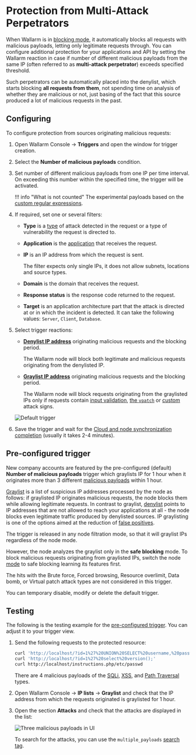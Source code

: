 # Protection from Multi-Attack Perpetrators

When Wallarm is in [blocking mode](../../admin-en/configure-wallarm-mode.md), it automatically blocks all requests with malicious payloads, letting only legitimate requests through. You can configure additional protection for your applications and API by setting the Wallarm reaction in case if number of different malicious payloads from the same IP (often referred to as **multi-attack perpetrator**) exceeds specified threshold.

Such perpetrators can be automatically placed into the denylist, which starts blocking **all requests from them**, not spending time on analysis of whether they are malicious or not, just basing of the fact that this source produced a lot of malicious requests in the past.

## Configuring

To configure protection from sources originating malicious requests:

1. Open Wallarm Console → **Triggers** and open the window for trigger creation.
1. Select the **Number of malicious payloads** condition.
1. Set number of different malicious payloads from one IP per time interval. On exceeding this number within the specified time, the trigger will be activated.

    !!! info "What is not counted"
        The experimental payloads based on the [custom regular expressions](../../user-guides/rules/regex-rule.md).

1. If required, set one or several filters:

    * **Type** is a [type](../../attacks-vulns-list.md) of attack detected in the request or a type of vulnerability the request is directed to.
    * **Application** is the [application](../../user-guides/settings/applications.md) that receives the request.
    * **IP** is an IP address from which the request is sent.

        The filter expects only single IPs, it does not allow subnets, locations and source types.

    * **Domain** is the domain that receives the request.
    * **Response status** is the response code returned to the request.
    * **Target** is an application architecture part that the attack is directed at or in which the incident is detected. It can take the following values: `Server`, `Client`, `Database`.

1. Select trigger reactions:

    * [**Denylist IP address**](../../user-guides/ip-lists/overview.md) originating malicious requests and the blocking period.
    
        The Wallarm node will block both legitimate and malicious requests originating from the denylisted IP.
    
    * [**Graylist IP address**](../../user-guides/ip-lists/overview.md) originating  malicious requests and the blocking period.
    
        The Wallarm node will block requests originating from the graylisted IPs only if requests contain [input validation](../../about-wallarm/protecting-against-attacks.md#input-validation-attacks), [the `vpatch`](../../user-guides/rules/vpatch-rule.md) or [custom](../../user-guides/rules/regex-rule.md) attack signs.

    ![Default trigger](../../images/user-guides/triggers/trigger-example-default.png)
        
1. Save the trigger and wait for the [Cloud and node synchronization completion](../configure-cloud-node-synchronization-en.md) (usually it takes 2-4 minutes).

## Pre-configured trigger

New company accounts are featured by the pre-configured (default) **Number of malicious payloads** trigger which graylists IP for 1 hour when it originates more than 3 different [malicious payloads](../../glossary-en.md#malicious-payload) within 1 hour.

[Graylist](../../user-guides/ip-lists/overview.md) is a list of suspicious IP addresses processed by the node as follows: if graylisted IP originates malicious requests, the node blocks them while allowing legitimate requests. In contrast to graylist, [denylist](../../user-guides/ip-lists/overview.md) points to IP addresses that are not allowed to reach your applications at all - the node blocks even legitimate traffic produced by denylisted sources. IP graylisting is one of the options aimed at the reduction of [false positives](../../about-wallarm/protecting-against-attacks.md#false-positives).

The trigger is released in any node filtration mode, so that it will graylist IPs regardless of the node mode.

However, the node analyzes the graylist only in the **safe blocking** mode. To block malicious requests originating from graylisted IPs, switch the node [mode](../../admin-en/configure-wallarm-mode.md#available-filtration-modes) to safe blocking learning its features first.

The hits with the Brute force, Forced browsing, Resource overlimit, Data bomb, or Virtual patch attack types are not considered in this trigger.

You can temporary disable, modify or delete the default trigger.

## Testing

The following is the testing example for the [pre-configured trigger](#pre-configured-trigger). You can adjust it to your trigger view.

1. Send the following requests to the protected resource:

    ```bash
    curl 'http://localhost/?id=1%27%20UNION%20SELECT%20username,%20password%20FROM%20users--<script>prompt(1)</script>'
    curl 'http://localhost/?id=1%27%20select%20version();'
    curl http://localhost/instructions.php/etc/passwd
    ```

    There are 4 malicious payloads of the [SQLi](../../attacks-vulns-list.md#sql-injection), [XSS](../../attacks-vulns-list.md#crosssite-scripting-xss), and [Path Traversal](../../attacks-vulns-list.md#path-traversal) types.
1. Open Wallarm Console → **IP lists** → **Graylist** and check that the IP address from which the requests originated is graylisted for 1 hour.
1. Open the section **Attacks** and check that the attacks are displayed in the list:

    ![Three malicious payloads in UI](../../images/user-guides/triggers/test-3-attack-vectors-events.png)

    To search for the attacks, you can use the `multiple_payloads` [search tag](../../user-guides/search-and-filters/use-search.md#search-by-attack-type).
